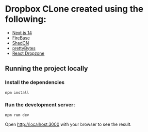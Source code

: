 # Dropbox CLone created using the following:

- [Next.js 14](https://nextjs.org/)
- [FireBase](https://firebase.google.com/)
- [ShadCN](https://ui.shadcn.com/)
- [prettyBytes](https://www.npmjs.com/package/pretty-bytes)
- [React Dropzone](https://react-dropzone.js.org/)

## Running the project locally

### Install the dependencies
```bash
npm install
```
### Run the development server:

```bash
npm run dev
```
Open [http://localhost:3000](http://localhost:3000) with your browser to see the result.